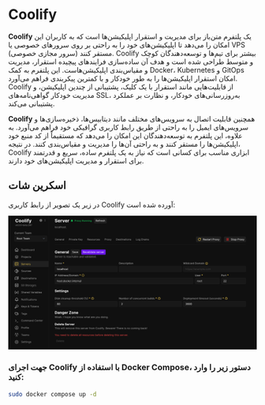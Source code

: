 # Coolify

**Coolify** یک پلتفرم متن‌باز برای مدیریت و استقرار اپلیکیشن‌ها است که به کاربران این امکان را می‌دهد تا اپلیکیشن‌های خود را به راحتی بر روی سرورهای خصوصی یا VPS (سرور مجازی خصوصی) مستقر کنند. Coolify بیشتر برای تیم‌ها و توسعه‌دهندگان کوچک و متوسط طراحی شده است و هدف آن ساده‌سازی فرایندهای پیچیده استقرار، مدیریت و مقیاس‌بندی اپلیکیشن‌هاست. این پلتفرم به کمک Docker، Kubernetes و GitOps امکان استقرار اپلیکیشن‌ها را به طور خودکار و با کمترین پیکربندی فراهم می‌آورد. Coolify از قابلیت‌هایی مانند استقرار با یک کلیک، پشتیبانی از چندین اپلیکیشن، و مدیریت خودکار گواهی‌نامه‌های SSL، به‌روزرسانی‌های خودکار، و نظارت بر عملکرد پشتیبانی می‌کند.

**Coolify** همچنین قابلیت اتصال به سرویس‌های مختلف مانند دیتابیس‌ها، ذخیره‌سازی‌ها و سرویس‌های ایمیل را به راحتی از طریق رابط کاربری گرافیکی خود فراهم می‌آورد. به علاوه، این پلتفرم به توسعه‌دهندگان این امکان را می‌دهد که مستقیماً از کد منبع خود اپلیکیشن‌ها را مستقر کنند و به راحتی آن‌ها را مدیریت و مقیاس‌بندی کنند. در نتیجه، Coolify ابزاری مناسب برای کسانی است که نیاز به یک پلتفرم ساده، سریع و قدرتمند برای استقرار و مدیریت اپلیکیشن‌های خود دارند.

## اسکرین شات

در زیر یک تصویر از رابط کاربری Coolify آورده شده است:

![Screenshot](screenshot.png)

### جهت اجرای Coolify با استفاده از Docker Compose، دستور زیر را وارد کنید:

```bash
sudo docker compose up -d
```

